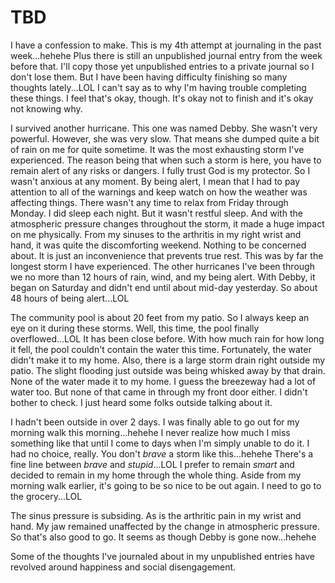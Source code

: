 # TBD

I have a confession to make. This is my 4th attempt at journaling in the past week...hehehe Plus there is still an unpublished journal entry from the week before that. I'll copy those yet unpublished entries to a private journal so I don't lose them. But I have been having difficulty finishing so many thoughts lately...LOL I can't say as to why I'm having trouble completing these things. I feel that's okay, though. It's okay not to finish and it's okay not knowing why.

I survived another hurricane. This one was named Debby. She wasn't very powerful. However, she was very slow. That means she dumped quite a bit of rain on me for quite sometime. It was the most exhausting storm I've experienced. The reason being that when such a storm is here, you have to remain alert of any risks or dangers. I fully trust God is my protector. So I wasn't anxious at any moment. By being alert, I mean that I had to pay attention to all of the warnings and keep watch on how the weather was affecting things. There wasn't any time to relax from Friday through Monday. I did sleep each night. But it wasn't restful sleep. And with the atmospheric pressure changes throughout the storm, it made a huge impact on me physically. From my sinuses to the arthritis in my right wrist and hand, it was quite the discomforting weekend. Nothing to be concerned about. It is just an inconvenience that prevents true rest. This was by far the longest storm I have experienced. The other hurricanes I've been through we no more than 12 hours of rain, wind, and my being alert. With Debby, it began on Saturday and didn't end until about mid-day yesterday. So about 48 hours of being alert...LOL

The community pool is about 20 feet from my patio. So I always keep an eye on it during these storms. Well, this time, the pool finally overflowed...LOL It has been close before. With how much rain for how long it fell, the pool couldn't contain the water this time. Fortunately, the water didn't make it to my home. Also, there is a large storm drain right outside my patio. The slight flooding just outside was being whisked away by that drain. None of the water made it to my home. I guess the breezeway had a lot of water too. But none of that came in through my front door either. I didn't bother to check. I just heard some folks outside talking about it.

I hadn't been outside in over 2 days. I was finally able to go out for my morning walk this morning...hehehe I never realize how much I miss something like that until I come to days when I'm simply unable to do it. I had no choice, really. You don't *brave* a storm like this...hehehe There's a fine line between *brave* and *stupid*...LOL I prefer to remain *smart* and decided to remain in my home through the whole thing. Aside from my morning walk earlier, it's going to be so nice to be out again. I need to go to the grocery...LOL

The sinus pressure is subsiding. As is the arthritic pain in my wrist and hand. My jaw remained unaffected by the change in atmospheric pressure. So that's also good to go. It seems as though Debby is gone now...hehehe

Some of the thoughts I've journaled about in my unpublished entries have revolved around happiness and social disengagement.